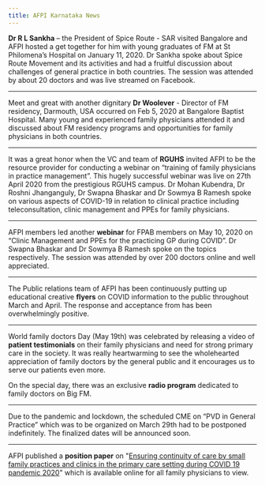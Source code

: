```yaml
---
title: AFPI Karnataka News
---
```


**Dr  R L Sankha** – the President of Spice Route - SAR visited Bangalore and AFPI hosted a get together for him with young graduates of FM at St Philomena’s Hospital on January 11, 2020. Dr Sankha spoke about Spice Route Movement and its activities and had a fruitful discussion about challenges of general practice in both countries. The session was attended by about 20 doctors and was live streamed on Facebook. 

---

Meet and great with another dignitary **Dr Woolever** - Director of FM residency, Darmouth, USA occurred on Feb 5, 2020 at Bangalore Baptist Hospital. Many young and experienced family physicians attended it and discussed about FM residency programs and opportunities for family physicians in both countries.

---

It was a great honor when the VC and team of **RGUHS** invited AFPI to be the resource provider for conducting a webinar on “training of family physicians in practice management”. This hugely successful webinar was live on 27th April 2020 from the prestigious RGUHS campus. Dr Mohan Kubendra, Dr Roshni Jhanganguly, Dr Swapna Bhaskar and Dr Sowmya B Ramesh spoke on various aspects of COVID-19 in relation to clinical practice including teleconsultation, clinic management and PPEs for family physicians.

---

AFPI members led another **webinar** for FPAB members on May 10, 2020 on “Clinic Management and PPEs for the practicing GP during COVID”. Dr Swapna Bhaskar and Dr Sowmya B Ramesh spoke on the topics respectively. The session was attended by over 200 doctors online and well appreciated. 

---

The Public relations team of AFPI has been continuously putting up educational creative **flyers** on COVID information to the public throughout March and April. The response and acceptance from has been overwhelmingly positive.

---

World family doctors Day (May 19th) was celebrated by releasing a video of **patient testimonials** on their family physicians and need for strong primary care in the society. It was really heartwarming to see the wholehearted appreciation of family doctors by the general public and it encourages us to serve our patients even more. 

On the special day, there was an exclusive **radio program** dedicated to family doctors on Big FM. 

---

Due to the pandemic and lockdown, the scheduled CME on “PVD in General Practice” which was to be organized on March 29th had to be postponed indefinitely. The finalized dates will be announced soon. 

---

AFPI published a **position paper** on "[Ensuring continuity of care by small family practices and clinics in the primary care setting during COVID 19 pandemic 2020](http://www.jfmpc.com/article.asp?issn=2249-4863;year=2020;volume=9;issue=4;spage=1798;epage=1800;aulast=Kumar)" which is available online for all family physicians to view.
